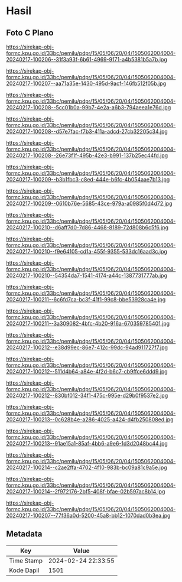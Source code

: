 # Hasil

## Foto C Plano

https://sirekap-obj-formc.kpu.go.id/33bc/pemilu/pdpr/15/05/06/20/04/1505062004004-20240217-100206--31f3a93f-6b61-4969-9171-a4b5381b5a7b.jpg

https://sirekap-obj-formc.kpu.go.id/33bc/pemilu/pdpr/15/05/06/20/04/1505062004004-20240217-100207--aa71a35e-1430-495d-9acf-146fb512f05b.jpg

https://sirekap-obj-formc.kpu.go.id/33bc/pemilu/pdpr/15/05/06/20/04/1505062004004-20240217-100208--5cc01b0a-99b7-4e2a-a6b3-794aeea1e76d.jpg

https://sirekap-obj-formc.kpu.go.id/33bc/pemilu/pdpr/15/05/06/20/04/1505062004004-20240217-100208--d57e7fac-f7b3-411a-adcd-27cb32205c34.jpg

https://sirekap-obj-formc.kpu.go.id/33bc/pemilu/pdpr/15/05/06/20/04/1505062004004-20240217-100208--26e73f1f-495b-42e3-b991-137b25ec44fd.jpg

https://sirekap-obj-formc.kpu.go.id/33bc/pemilu/pdpr/15/05/06/20/04/1505062004004-20240217-100209--b3b1fbc3-c8ed-444e-b6fc-4b054aae7b13.jpg

https://sirekap-obj-formc.kpu.go.id/33bc/pemilu/pdpr/15/05/06/20/04/1505062004004-20240217-100209--0610b76e-5685-43ce-979a-a0985f0d4d72.jpg

https://sirekap-obj-formc.kpu.go.id/33bc/pemilu/pdpr/15/05/06/20/04/1505062004004-20240217-100210--d6aff7d0-7d86-4468-8189-72d808b6c5f6.jpg

https://sirekap-obj-formc.kpu.go.id/33bc/pemilu/pdpr/15/05/06/20/04/1505062004004-20240217-100210--f9e64105-cd1a-455f-9355-533dc16aad3c.jpg

https://sirekap-obj-formc.kpu.go.id/33bc/pemilu/pdpr/15/05/06/20/04/1505062004004-20240217-100210--54354da7-1541-4174-a44c-1387731777ab.jpg

https://sirekap-obj-formc.kpu.go.id/33bc/pemilu/pdpr/15/05/06/20/04/1505062004004-20240217-100211--6c6fd7ca-bc3f-41f1-99c8-bbe53928ca4e.jpg

https://sirekap-obj-formc.kpu.go.id/33bc/pemilu/pdpr/15/05/06/20/04/1505062004004-20240217-100211--3a309082-4bfc-4b20-916a-670359785401.jpg

https://sirekap-obj-formc.kpu.go.id/33bc/pemilu/pdpr/15/05/06/20/04/1505062004004-20240217-100212--e38d99ec-86e7-412c-99dc-94ad911727f7.jpg

https://sirekap-obj-formc.kpu.go.id/33bc/pemilu/pdpr/15/05/06/20/04/1505062004004-20240217-100212--511d4b64-a84e-4f2d-b6c7-cb9ffce6ddd9.jpg

https://sirekap-obj-formc.kpu.go.id/33bc/pemilu/pdpr/15/05/06/20/04/1505062004004-20240217-100212--830bf012-34f1-475c-995e-d29b0f9537e2.jpg

https://sirekap-obj-formc.kpu.go.id/33bc/pemilu/pdpr/15/05/06/20/04/1505062004004-20240217-100213--0c628b4e-a286-4025-a424-d4fb250808ed.jpg

https://sirekap-obj-formc.kpu.go.id/33bc/pemilu/pdpr/15/05/06/20/04/1505062004004-20240217-100213--91ae15a1-85af-4bb6-a9e6-1d3d2048bc44.jpg

https://sirekap-obj-formc.kpu.go.id/33bc/pemilu/pdpr/15/05/06/20/04/1505062004004-20240217-100214--c2ae2ffa-4702-4f10-983b-bc09a81c9a5e.jpg

https://sirekap-obj-formc.kpu.go.id/33bc/pemilu/pdpr/15/05/06/20/04/1505062004004-20240217-100214--2f972176-2bf5-408f-bfae-02b597ac8b14.jpg

https://sirekap-obj-formc.kpu.go.id/33bc/pemilu/pdpr/15/05/06/20/04/1505062004004-20240217-100207--77f36a0d-5200-45a8-bb12-1070dad0b3ea.jpg


## Metadata

| Key        | Value               |
| ---------- | ------------------- |
| Time Stamp | 2024-02-24 22:33:55 |
| Kode Dapil | 1501                |



